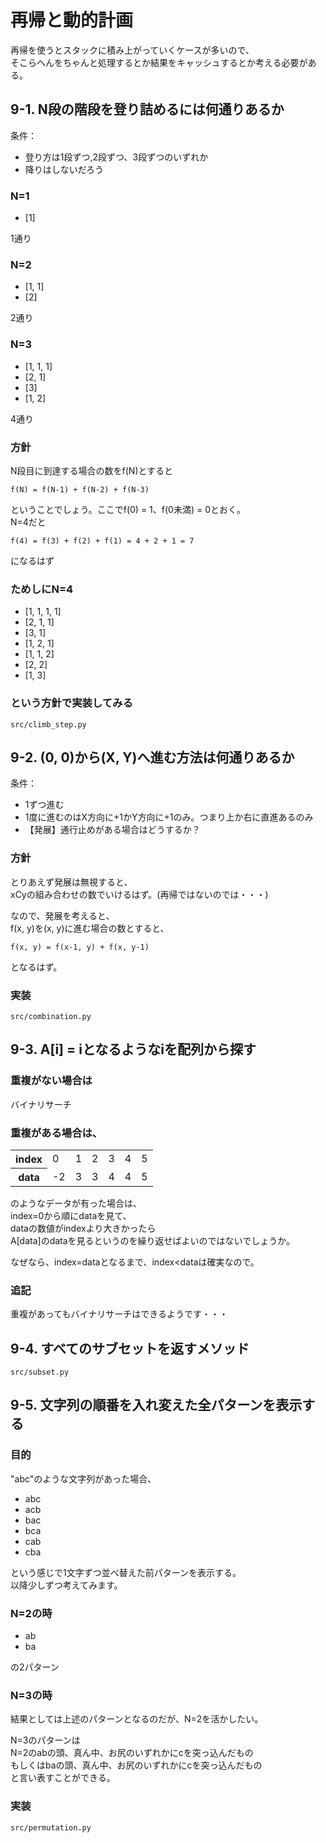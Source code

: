 # 再帰と動的計画

再帰を使うとスタックに積み上がっていくケースが多いので、  
そこらへんをちゃんと処理するとか結果をキャッシュするとか考える必要がある。

## 9-1. N段の階段を登り詰めるには何通りあるか

条件：

* 登り方は1段ずつ,2段ずつ、3段ずつのいずれか
* 降りはしないだろう

### N=1

* [1]

1通り

### N=2

* [1, 1]
* [2]

2通り

### N=3

* [1, 1, 1]
* [2, 1]
* [3]
* [1, 2]

4通り

### 方針

N段目に到達する場合の数をf(N)とすると  

`f(N) = f(N-1) + f(N-2) + f(N-3)`

ということでしょう。ここでf(0) = 1、f(0未満) = 0とおく。  
N=4だと

`f(4) = f(3) + f(2) + f(1) = 4 + 2 + 1 = 7`

になるはず

### ためしにN=4

* [1, 1, 1, 1]
* [2, 1, 1]
* [3, 1]
* [1, 2, 1]
* [1, 1, 2]
* [2, 2]
* [1, 3]

### という方針で実装してみる

`src/climb_step.py`


## 9-2. (0, 0)から(X, Y)へ進む方法は何通りあるか

条件：

* 1ずつ進む
* 1度に進むのはX方向に+1かY方向に+1のみ。つまり上か右に直進あるのみ
* 【発展】通行止めがある場合はどうするか？

### 方針

とりあえず発展は無視すると、  
xCyの組み合わせの数でいけるはず。(再帰ではないのでは・・・)  

なので、発展を考えると、  
f(x, y)を(x, y)に進む場合の数とすると、

`f(x, y) = f(x-1, y) + f(x, y-1)`

となるはず。

### 実装

`src/combination.py`


## 9-3. A[i] = iとなるようなiを配列から探す

### 重複がない場合は

バイナリサーチ

### 重複がある場合は、

<table>
  <tr> <th>index</th> <td>0</td> <td>1</td> <td>2</td> <td>3</td> <td>4</td> <td>5</td> </tr>
  <tr> <th>data</th> <td>-2</td> <td>3</td> <td>3</td> <td>4</td> <td>4</td> <td>5</td> </tr>
</table>

のようなデータが有った場合は、  
index=0から順にdataを見て、  
dataの数値がindexより大きかったら  
A[data]のdataを見るというのを繰り返せばよいのではないでしょうか。

なぜなら、index=dataとなるまで、index&lt;dataは確実なので。

### 追記

重複があってもバイナリサーチはできるようです・・・


## 9-4. すべてのサブセットを返すメソッド

`src/subset.py`

## 9-5. 文字列の順番を入れ変えた全パターンを表示する

### 目的

"abc"のような文字列があった場合、

* abc
* acb
* bac
* bca
* cab
* cba

という感じで1文字ずつ並べ替えた前パターンを表示する。  
以降少しずつ考えてみます。

### N=2の時

* ab
* ba

の2パターン

### N=3の時

結果としては上述のパターンとなるのだが、N=2を活かしたい。

N=3のパターンは  
N=2のabの頭、真ん中、お尻のいずれかにcを突っ込んだもの  
もしくはbaの頭、真ん中、お尻のいずれかにcを突っ込んだもの  
と言い表すことができる。

### 実装

`src/permutation.py`
